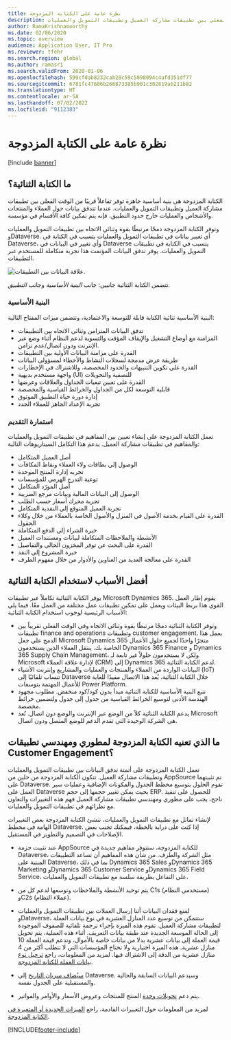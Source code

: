 ```yaml
---
title: نظرة عامة على الكتابة المزدوجة
description: توفر هذه المقالة نظرة عامة على الكتابة المزدوجة التي توفر تفاعلاً قريبًا من الوقت الفعلي بين تطبيقات مشاركة العميل وتطبيقات التمويل والعمليات.
author: RamaKrishnamoorthy
ms.date: 02/06/2020
ms.topic: overview
audience: Application User, IT Pro
ms.reviewer: tfehr
ms.search.region: global
ms.author: ramasri
ms.search.validFrom: 2020-01-06
ms.openlocfilehash: 599cfdab8232cab28c59c5098094c4afd351df77
ms.sourcegitcommit: 6781fc47606b266873385b901c302819ab211b82
ms.translationtype: HT
ms.contentlocale: ar-SA
ms.lasthandoff: 07/02/2022
ms.locfileid: "9112383"
---
```

# <a name="dual-write-overview"></a>نظرة عامة على الكتابة المزدوجة

[!include [banner](../../includes/banner.md)]





## <a name="what-is-dual-write"></a>ما الكتابة الثنائية؟

الكتابة المزدوجة‬ هي بنية أساسية جاهزة توفر تفاعلاً قريبًا من الوقت الفعلي بين تطبيقات مشاركة العميل وتطبيقات التمويل والعمليات. عندما تتدفق بيانات حول العملاء والمنتجات والأشخاص والعمليات خارج حدود التطبيق، فإنه يتم تمكين كافة الأقسام في مؤسسة.

وتوفر الكتابة المزدوجة دمجًا مرتبطًا بقوة وثنائي الاتجاه بين تطبيقات التمويل والعمليات وDataverse. أي تغيير بيانات في تطبيقات التمويل والعمليات يتسبب في الكتابة في Dataverse، وأي تغيير في البيانات في Dataverse يتسبب في الكتابة في تطبيقات التمويل والعمليات. يوفر تدفق البيانات المؤتمت هذا تجربة متكاملة للمستخدم عبر التطبيقات.

![علاقة البيانات بين التطبيقات.](media/dual-write-overview.jpg)

تتضمن الكتابة الثنائية جانبين: جانب *البنية الأساسية* وجانب *التطبيق*.

### <a name="infrastructure"></a>البنية الأساسية

البنية الأساسية ثنائية الكتابة قابلة للتوسعة والاعتمادية، وتتضمن ميزات المفتاح التالية:

+ تدفق البيانات المتزامن وثنائي الاتجاه بين التطبيقات
+ المزامنة مع أوضاع التشغيل والإيقاف المؤقت والتسوية لدعم النظام أثناء وضع عبر الإنترنت ودون اتصال/عدم تزامن.
+ القدرة على مزامنة البيانات الأولية بين التطبيقات
+ طريقة عرض مدمجة لسجلات النشاط والأخطاء لمسؤولي البيانات
+ القدرة على تكوين التنبيهات والحدود المخصصة، وللاشتراك في الإخطارات
+ واجهة مستخدم بديهية (UI) للتصفية والتحويلات
+ القدرة على تعيين تبعيات الجداول والعلاقات وعرضها
+ قابلية التوسعة لكل من الجداول والخرائط القياسية والمخصصة
+ إدارة دورة حياة التطبيق الموثوق
+ تجربة الإعداد الجاهز للعملاء الجدد

### <a name="application"></a>استمارة التقديم

تعمل الكتابة المزدوجة على إنشاء تعيين بين المفاهيم في تطبيقات التمويل والعمليات والمفاهيم في تطبيقات مشاركة العميل. يدعم هذا التكامل السيناريوهات التالية:

+ أصل العميل المتكامل
+ الوصول إلى بطاقات ولاء العملاء ونقاط المكافآت
+ تجربه إدارة المنتج الموحدة
+ توعية التدرج الهرمي للمؤسسات
+ أصل المورّد المتكامل
+ الوصول إلى البيانات المالية وبيانات مرجع الضريبة
+ تجربة محرك أسعار حسب الطلب
+ تجربة العميل المتوقع إلى النقدية المتكامل
+ القدرة على القيام بخدمة الأصول في المنزل والأصول الخاصة بالعملاء من خلال وكلاء الحقول
+ خبرة الشراء إلى الدفع المتكاملة
+ الأنشطة والملاحظات المتكاملة لبيانات ومستندات العميل
+ القدرة على البحث عن توفر المخزون الحالي والتفاصيل
+ خبرة المشروع إلى النقد
+ القدرة على معالجة العديد من العناوين والأدوار من خلال مفهوم الطرف


## <a name="top-reasons-to-use-dual-write"></a>أفضل الأسباب لاستخدام الكتابة الثنائية

يوفر الكتابة الثنائية تكاملاً عبر تطبيقات Microsoft Dynamics 365. يقوم إطار العمل القوي هذا بربط البيئات ويعمل على تمكين تطبيقات عمل مختلفة من العمل معًا. فيما يلي الأسباب الرئيسية لوجوب استخدام الكتابة الثنائية:

+ وتوفر الكتابة الثنائية دمجًا مرتبطًا بقوة وثنائي الاتجاه وفي الوقت الفعلي تقريباً بين تطبيقات finance and operations وتطبيقات customer engagement. يعمل هذا الدمج على جعل Microsoft Dynamics 365 متجرًا واحدًا لجميع حلول الأعمال الخاصة بك. ينتقل العملاء الذين يستخدمون Dynamics 365 Finance و Dynamics 365 Supply Chain Management، ولكن لا يستخدمون حلولاً غير تابعة لـ Microsoft لإدارة علاقة العملاء (CRM) إلى Dynamics 365 لدعم الكتابة الثنائية.
+ البيانات الواردة من العملاء والمنتجات والعمليات والمشاريع وإنترنت الأشياء (IoT) تنساب تلقائيًا إلى Dataverse خلال الكتابة الثنائية. يُعد هذا الاتصال مفيدًا للغاية للأعمال المهتمة بتوسعات Power Platform.
+ تتبع البنية الأساسية للكتابة الثنائية مبدأ بدون كود/كود منخفض. مطلوب مجهود الهندسة الأدنى لتوسيع الخرائط القياسية من جدول إلى جدول ولتضمين خرائط مخصصة.
+ يدعم الكتابة الثنائية كلاً من الوضع عبر الإنترنت والوضع دون اتصال. تُعد Microsoft هي الشركة الوحيدة التي تقدم الدعم للوضع المتصل ودون اتصال.

## <a name="what-does-dual-write-mean-for-developers-and-architects-of-customer-engagement-apps"></a><a id="developer-architect"></a>ما الذي تعنيه الكتابة المزدوجة لمطوري ومهندسي تطبيقات Customer Engagement؟

تعمل الكتابة المزدوجة على أتمتة تدفق البيانات بين تطبيقات التمويل والعمليات وتطبيقات مشاركة العميل. تتكون الكتابة المزدوجة من حلين من AppSource تم تثبيتهما على Dataverse. تقوم الحلول بتوسيع مخطط الجدول والمكونات الإضافية وعمليات سير العمل على Dataverse بحيث يمكن تغيير حجمها إلى حجم ERP. للحصول على تنفيذ ناجح، يجب على مطوري ومهندسي تطبيقات مشاركة العميل فهم هذه التغييرات والتعاون مع نظرائهم في تطبيقات التمويل والعمليات.

لإنشاء تماثل مع تطبيقات التمويل والعمليات، تنشئ الكتابة المزدوجة بعض التغييرات الهامة في مخطط Dataverse. إذا كنت على دراية بالخطة، فيمكنك تجنب بعض الإصلاحات في التصميم والتطوير في المستقبل.

+ عند تثبيت حزمة AppSource للكتابة المزدوجة، ستتوفر مفاهيم جديدة في Dataverse، مثل الشركة والطرف. من شأن هذه المفاهيم أن تساعد التطبيقات المبنية على Dataverse، بما في ذلك Dynamics 365 Sales وDynamics 365 Marketing وDynamics 365 Customer Service وDynamics 365 Field Service، على التفاعل بطريقة سلسة مع تطبيقات التمويل والعمليات.

+ يتم توحيد الأنشطة والملاحظات وتوسعها لدعم كل من C1s (مستخدمي النظام) وC2s (عملاء النظام).

+ لمنع فقدان البيانات أثنا إرسال العملات بين تطبيقات التمويل والعمليات وDataverse، ستتمكن من توسيع عدد المنازل العشرية في نوع بيانات العملة لتطبيقات مشاركة العميل. تقوم هذه الميزة بإجراء ترجمة تلقائية للصفوف الموجودة إلى الحالة الموسعة الجديدة عند طبقة بيانات التعريف. أثناء هذه العملية، يتم تحويل قيمة العملة إلى بيانات عشرية بدلا من بيانات خاصة بالأموال، وتدعم قيمة العملة 10 منازل عشرية. هذه الميزة اختيارية ولا تحتاج المؤسسات التي لا تتطلب أكثر من 4 منازل عشرية من الدقة إلى الاشتراك فيها. لمزيد من المعلومات، راجع [ترحيل نوع بيانات العملة للكتابة المزدوجة](currrency-decimal-places.md).

+ [سيُضاف سريان التاريخ](../../dev-tools/date-effectivity.md) إلى Dataverse. وسيدعم البيانات السابقة والحالية والمستقبلية على الجدول نفسه.

+ يتم دعم [تحويلات وحدة](../../../../supply-chain/pim/tasks/manage-unit-measure.md) المنتج للمنتجات وعروض الأسعار والأوامر والفواتير.

لمزيد من المعلومات حول التغييرات القادمة، راجع [الميزات الجديدة أو المتغيرة في الكتابة المزدوجة](whats-new-dual-write.md).



[!INCLUDE[footer-include](../../../../includes/footer-banner.md)]

